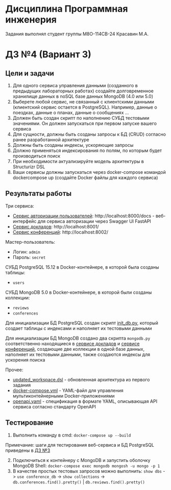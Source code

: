 # Дисциплина Программная инженерия
Задания выполнял студент группы М8О-114СВ-24 Красавин М.А.
# ДЗ №4 (Вариант 3)
## Цели и задачи
1. Для одного сервиса управления данными (созданного в предыдущих лабораторных работах) создайте долговременное хранилище данных в noSQL базе данных MongoDB (4.0 или 5.0)
2. Выберете любой сервис, не связанный с клиентскими данными (клиентский сервис остается в PostgreSQL). Например, данные о поездках, данные о планах, данные о сообщениях …
3. Должен быть создан скрипт по наполнению СУБД тестовыми значениями. Он должен запускаться при первом запуске вашего сервиса
4. Для сущности, должны быть созданы запросы к БД (CRUD) согласно ранее разработанной архитектуре
5. Должны быть созданы индексы, ускоряющие запросы
6. Должно применяться индексирования по полям, по которым будет производиться поиск
7. При необходимости актуализируйте модель архитектуры в Structurizr DSL
8. Ваши сервисы должны запускаться через docker-compose командой dockercompose up (создайте Docker файлы для каждого сервиса)

## Результаты работы
Три сервиса:
* [Сервис авторизации пользователей](https://github.com/TurboBrumbo/MAI_System_Engineering/tree/main/lab4/user_service): http://localhost:8000/docs - веб-интерфейс для сервиса авторизации через Swagger UI FastAPI
* [Сервис докладов](https://github.com/TurboBrumbo/MAI_System_Engineering/tree/main/lab4/review_service): http://localhost:8001/
* [Сервис конференций](https://github.com/TurboBrumbo/MAI_System_Engineering/tree/main/lab4/conference_service): http://localhost:8002/

Мастер-пользователь:
* Логин: `admin`
* Пароль: `secret`

СУБД PostgreSQL 15.12 в Docker-контейнере, в которой была созданы таблицы:
* `users`

СУБД MongoDB 5.0 в Docker-контейнере, в которой были созданы коллекции:
* `reviews`
* `conferences`

Для инициализации БД PostgreSQL создан скрипт [init_db.py](https://github.com/TurboBrumbo/MAI_System_Engineering/blob/main/lab4/user_service/init_db.py), который создает таблицы с индексами и наполняет их тестовыми данными

Для инициализации БД MongoDB создано два скрипта `mongodb.py` соответственно находящиеся в [сервисе докладов](https://github.com/TurboBrumbo/MAI_System_Engineering/tree/main/lab4/review_service) и [сервисе конференций](https://github.com/TurboBrumbo/MAI_System_Engineering/tree/main/lab4/conference_service), создающие две коллекции в одной базе данных, наполняет их тестовыми данными, также создаются индексы для ускорения поиска

Прочее:

* [updated_workspace.dsl](https://github.com/TurboBrumbo/MAI_System_Engineering/blob/main/lab4/updated_workspace.dsl) - обновленная архитектура из первого задания
* [docker-compose.yml](https://github.com/TurboBrumbo/MAI_System_Engineering/blob/main/lab4/docker-compose.yml) - YAML-файл для управления мультиконтейнерными Docker-приложениями
* [openapi.yaml](https://github.com/TurboBrumbo/MAI_System_Engineering/blob/main/lab4/openapi.yaml) - спецификация в формате YAML, описывающая API сервиса согласно стандарту OpenAPI

## Тестирование
1. Выполнить команду в cmd: `docker-compose up --build`

Примечание: шаги для тестирования веб-сервиса и БД PostgreSQL приведены в [ДЗ №3](https://github.com/TurboBrumbo/MAI_System_Engineering/tree/main/lab3)

2. Подключиться к контейнеру с MongoDB и запустить оболочку MongoDB Shell: `docker-compose exec mongodb mongosh -u mongo -p 1`
3. В качестве простых тестовых запросов можно выполнить: `show dbs` -> `use conference_db` -> `show collections` -> `db.conferences.find().pretty()` | `db.reviews.find().pretty()`
